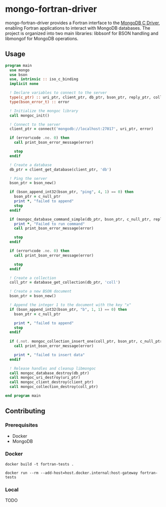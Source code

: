 # mongo-fortran-driver

mongo-fortran-driver provides a Fortran interface to the [MongoDB C Driver](https://github.com/mongodb/mongo-c-driver), enabling Fortran applications to interact with MongoDB databases. The project is organized into two main libraries: libbsonf for BSON handling and libmongof for MongoDB operations.

## Usage 

```f90
program main 
  use mongo
  use bson 
  use, intrinsic :: iso_c_binding
  implicit none

  ! Declare variables to connect to the server
  type(c_ptr) :: uri_ptr, client_ptr, db_ptr, bson_ptr, reply_ptr, coll_ptr
  type(bson_error_t) :: error

  ! Initialize the mongoc library
  call mongoc_init()

  ! Connect to the server
  client_ptr = connect('mongodb://localhost:27017', uri_ptr, error)

  if (error%code .ne. 0) then 
    call print_bson_error_message(error)

    stop
  endif

  ! Create a database
  db_ptr = client_get_database(client_ptr, 'db')

  ! Ping the server
  bson_ptr = bson_new()

  if (bson_append_int32(bson_ptr, "ping", 4, 1) == 0) then
    bson_ptr = c_null_ptr
    print *, "failed to append"
    stop 
  endif

  if (mongoc_database_command_simple(db_ptr, bson_ptr, c_null_ptr, reply_ptr, error) /= 1) then
    print *, "Failed to run command"
    call print_bson_error_message(error)

    stop
  endif

  if (error%code .ne. 0) then 
    call print_bson_error_message(error)

    stop
  endif

  ! Create a collection 
  coll_ptr = database_get_collection(db_ptr, 'coll')

  ! Create a new BSON document
  bson_ptr = bson_new()

  ! Append the integer 1 to the document with the key "x"
  if (bson_append_int32(bson_ptr, "b", 1, 1) == 0) then
    bson_ptr = c_null_ptr

    print *, "failed to append"
    stop
  endif
  
  if (.not. mongoc_collection_insert_one(coll_ptr, bson_ptr, c_null_ptr, reply_ptr, error)) then 
    call print_bson_error_message(error)

    print *, "failed to insert data"
  endif

  ! Release handles and cleanup libmongoc
  call mongoc_database_destroy(db_ptr)
  call mongoc_uri_destroy(uri_ptr)
  call mongoc_client_destroy(client_ptr)
  call mongoc_collection_destroy(coll_ptr)

end program main
```

## Contributing 

### Prerequisites

- Docker
- MongoDB 

### Docker 

```
docker build -t fortran-tests .
```

```
docker run --rm --add-host=host.docker.internal:host-gateway fortran-tests
```

### Local 

TODO
